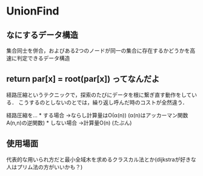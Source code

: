 # UnionFind

## なにするデータ構造
集合同士を併合，およびある2つのノードが同一の集合に存在するかどうかを高速に判定できるデータ構造

## return par[x] = root(par[x]) ってなんだよ
経路圧縮というテクニックで，探索のたびにデータを根に繋ぎ直す動作をしている．
こうするのとしないのとでは，繰り返し呼んだ時のコストが全然違う．

経路圧縮を…
    * する場合 →ならし計算量はO(α(n)) (α(n)はアッカーマン関数A(n,n)の逆関数)
    * しない場合 →計算量O(n) (たぶん)

## 使用場面
代表的な用いられ方だと最小全域木を求めるクラスカル法とか(dijkstraが好きな人はプリム法の方がいいかも？)
